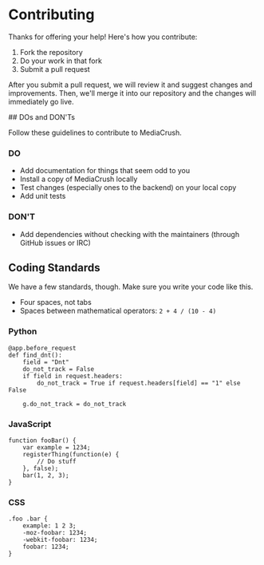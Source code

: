 # Contributing

Thanks for offering your help! Here's how you contribute:

1. Fork the repository
2. Do your work in that fork
3. Submit a pull request

After you submit a pull request, we will review it and suggest changes and improvements. Then, we'll merge it into
our repository and the changes will immediately go live.


## DOs and DON'Ts

Follow these guidelines to contribute to MediaCrush.

### DO

* Add documentation for things that seem odd to you
* Install a copy of MediaCrush locally
* Test changes (especially ones to the backend) on your local copy
* Add unit tests

### DON'T

* Add dependencies without checking with the maintainers (through GitHub issues or IRC)

## Coding Standards

We have a few standards, though. Make sure you write your code like this.

* Four spaces, not tabs
* Spaces between mathematical operators: `2 + 4 / (10 - 4)`

### Python

    @app.before_request
    def find_dnt():
        field = "Dnt"
        do_not_track = False
        if field in request.headers:
            do_not_track = True if request.headers[field] == "1" else False

        g.do_not_track = do_not_track

### JavaScript

    function fooBar() {
        var example = 1234;
        registerThing(function(e) {
            // Do stuff
        }, false);
        bar(1, 2, 3);
    }

### CSS

    .foo .bar {
        example: 1 2 3;
        -moz-foobar: 1234;
        -webkit-foobar: 1234;
        foobar: 1234;
    }
